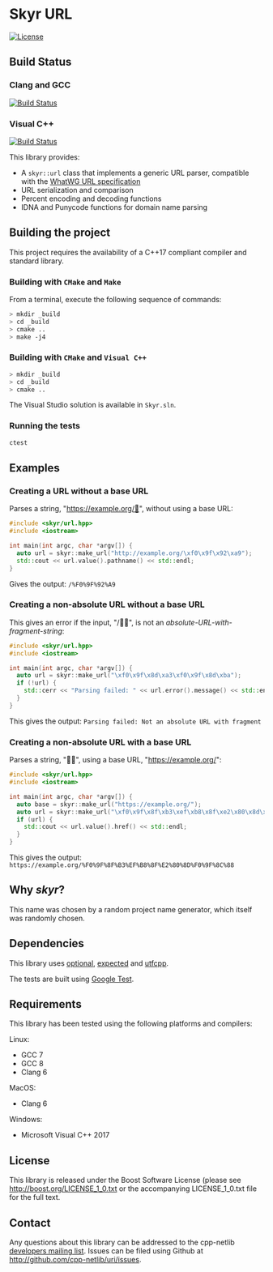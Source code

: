 # Skyr URL

[![License](
    https://img.shields.io/badge/license-boost-blue.svg "License")](
    https://github.com/glynos/url/blob/master/LICENSE_1_0.txt)

## Build Status

### Clang and GCC

[![Build Status](
    https://travis-ci.org/glynos/url.svg?branch=master "Build Status")](
    https://travis-ci.org/glynos/url)

### Visual C++
[![Build Status](
    https://ci.appveyor.com/api/projects/status/8y5sd2k1nytxeya0?svg=true)](
    https://ci.appveyor.com/project/glynos/url)

This library provides:

* A ``skyr::url`` class that implements a generic URL parser,
  compatible with the [WhatWG URL specification](https://url.spec.whatwg.org/#url-class)
* URL serialization and comparison
* Percent encoding and decoding functions
* IDNA and Punycode functions for domain name parsing

## Building the project

This project requires the availability of a C++17 compliant compiler
and standard library.

### Building with `CMake` and `Make`

From a terminal, execute the following sequence of commands:

```bash
> mkdir _build
> cd _build
> cmake ..
> make -j4
```

### Building with `CMake` and `Visual C++`

```bash
> mkdir _build
> cd _build
> cmake ..
```

The Visual Studio solution is available in `Skyr.sln`.

### Running the tests

```bash
ctest
```

## Examples

### Creating a URL without a base URL

Parses a string, "https://example.org/💩", without using a base URL:

```c++
#include <skyr/url.hpp>
#include <iostream>

int main(int argc, char *argv[]) {
  auto url = skyr::make_url("http://example.org/\xf0\x9f\x92\xa9");
  std::cout << url.value().pathname() << std::endl;
}
```

Gives the output: `/%F0%9F%92%A9`

### Creating a non-absolute URL without a base URL

This gives an error if the input, "/🍣🍺", is not an
*absolute-URL-with-fragment-string*:

```c++
#include <skyr/url.hpp>
#include <iostream>

int main(int argc, char *argv[]) {
  auto url = skyr::make_url("\xf0\x9f\x8d\xa3\xf0\x9f\x8d\xba");
  if (!url) {
    std::cerr << "Parsing failed: " << url.error().message() << std::endl;
  }
}
```

This gives the output: `Parsing failed: Not an absolute URL with fragment`

### Creating a non-absolute URL with a base URL

Parses a string, "🏳️‍🌈", using a base URL, "https://example.org/":

```c++
#include <skyr/url.hpp>
#include <iostream>

int main(int argc, char *argv[]) {
  auto base = skyr::make_url("https://example.org/");
  auto url = skyr::make_url("\xf0\x9f\x8f\xb3\xef\xb8\x8f\xe2\x80\x8d\xf0\x9f\x8c\x88", base.value());
  if (url) {
    std::cout << url.value().href() << std::endl;
  }
}
```

This gives the output: `https://example.org/%F0%9F%8F%B3%EF%B8%8F%E2%80%8D%F0%9F%8C%88`

## Why *skyr*?

This name was chosen by a random project name generator, which
itself was randomly chosen.

## Dependencies

This library uses [optional](https://github.com/TartanLlama/optional),
[expected](https://github.com/TartanLlama/expected) and [utfcpp](https://github.com/nemtrif/utfcpp).

The tests are built using [Google Test](https://github.com/google/googletest).

## Requirements

This library has been tested using the following platforms and
compilers:

Linux:

* GCC 7
* GCC 8
* Clang 6

MacOS:

* Clang 6

Windows:

* Microsoft Visual C++ 2017

## License

This library is released under the Boost Software License (please see
http://boost.org/LICENSE_1_0.txt or the accompanying LICENSE_1_0.txt
file for the full text.

## Contact

Any questions about this library can be addressed to the cpp-netlib
[developers mailing list]. Issues can be filed using Github at
http://github.com/cpp-netlib/uri/issues.

[developers mailing list]: cpp-netlib@googlegroups.com
